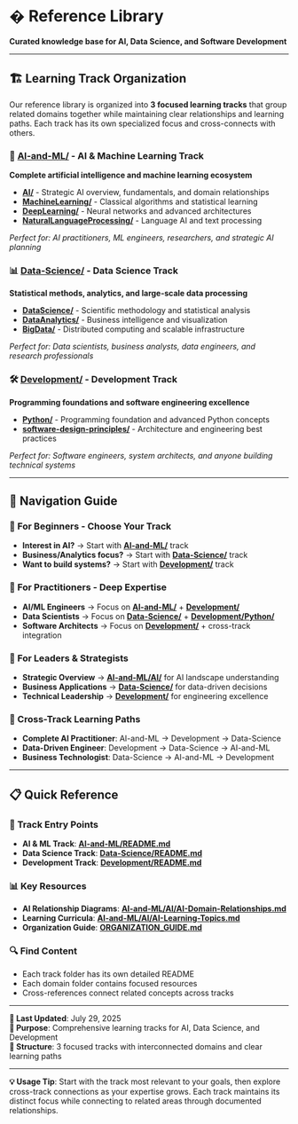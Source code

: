# � Reference Library

**Curated knowledge base for AI, Data Science, and Software Development**

---

## 🏗️ Learning Track Organization

Our reference library is organized into **3 focused learning tracks** that group related domains together while maintaining clear relationships and learning paths. Each track has its own specialized focus and cross-connects with others.

### **🤖 [AI-and-ML/](AI-and-ML/)** - AI & Machine Learning Track

**Complete artificial intelligence and machine learning ecosystem**

- **[AI/](AI-and-ML/AI/)** - Strategic AI overview, fundamentals, and domain relationships
- **[MachineLearning/](AI-and-ML/MachineLearning/)** - Classical algorithms and statistical learning
- **[DeepLearning/](AI-and-ML/DeepLearning/)** - Neural networks and advanced architectures
- **[NaturalLanguageProcessing/](AI-and-ML/NaturalLanguageProcessing/)** - Language AI and text processing

_Perfect for: AI practitioners, ML engineers, researchers, and strategic AI planning_

### **📊 [Data-Science/](Data-Science/)** - Data Science Track

**Statistical methods, analytics, and large-scale data processing**

- **[DataScience/](Data-Science/DataScience/)** - Scientific methodology and statistical analysis
- **[DataAnalytics/](Data-Science/DataAnalytics/)** - Business intelligence and visualization
- **[BigData/](Data-Science/BigData/)** - Distributed computing and scalable infrastructure

_Perfect for: Data scientists, business analysts, data engineers, and research professionals_

### **🛠️ [Development/](Development/)** - Development Track

**Programming foundations and software engineering excellence**

- **[Python/](Development/Python/)** - Programming foundation and advanced Python concepts
- **[software-design-principles/](Development/software-design-principles/)** - Architecture and engineering best practices

_Perfect for: Software engineers, system architects, and anyone building technical systems_

---

## 🔗 Navigation Guide

### **🔰 For Beginners - Choose Your Track**

- **Interest in AI?** → Start with **[AI-and-ML/](AI-and-ML/)** track
- **Business/Analytics focus?** → Start with **[Data-Science/](Data-Science/)** track
- **Want to build systems?** → Start with **[Development/](Development/)** track

### **🎯 For Practitioners - Deep Expertise**

- **AI/ML Engineers** → Focus on **[AI-and-ML/](AI-and-ML/)** + **[Development/](Development/)**
- **Data Scientists** → Focus on **[Data-Science/](Data-Science/)** + **[Development/Python/](Development/Python/)**
- **Software Architects** → Focus on **[Development/](Development/)** + cross-track integration

### **🧠 For Leaders & Strategists**

- **Strategic Overview** → **[AI-and-ML/AI/](AI-and-ML/AI/)** for AI landscape understanding
- **Business Applications** → **[Data-Science/](Data-Science/)** for data-driven decisions
- **Technical Leadership** → **[Development/](Development/)** for engineering excellence

### **🚀 Cross-Track Learning Paths**

- **Complete AI Practitioner**: AI-and-ML → Development → Data-Science
- **Data-Driven Engineer**: Development → Data-Science → AI-and-ML
- **Business Technologist**: Data-Science → AI-and-ML → Development

---

## 📋 Quick Reference

### **🎯 Track Entry Points**

- **AI & ML Track**: **[AI-and-ML/README.md](AI-and-ML/README.md)**
- **Data Science Track**: **[Data-Science/README.md](Data-Science/README.md)**
- **Development Track**: **[Development/README.md](Development/README.md)**

### **📊 Key Resources**

- **AI Relationship Diagrams**: **[AI-and-ML/AI/AI-Domain-Relationships.md](AI-and-ML/AI/AI-Domain-Relationships.md)**
- **Learning Curricula**: **[AI-and-ML/AI/AI-Learning-Topics.md](AI-and-ML/AI/AI-Learning-Topics.md)**
- **Organization Guide**: **[ORGANIZATION_GUIDE.md](ORGANIZATION_GUIDE.md)**

### **🔍 Find Content**

- Each track folder has its own detailed README
- Each domain folder contains focused resources
- Cross-references connect related concepts across tracks

---

**📅 Last Updated**: July 29, 2025  
**🎯 Purpose**: Comprehensive learning tracks for AI, Data Science, and Development  
**📍 Structure**: 3 focused tracks with interconnected domains and clear learning paths

---

**💡 Usage Tip**: Start with the track most relevant to your goals, then explore cross-track connections as your expertise grows. Each track maintains its distinct focus while connecting to related areas through documented relationships.
